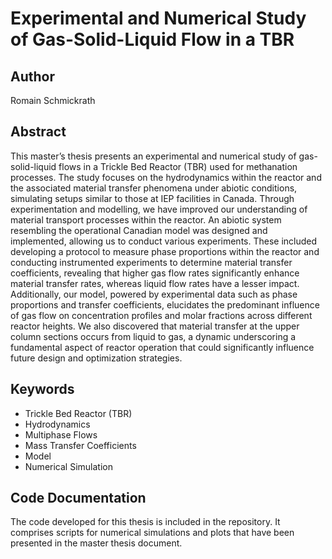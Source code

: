 # Experimental and Numerical Study of Gas-Solid-Liquid Flow in a TBR

## Author
Romain Schmickrath

## Abstract
This master’s thesis presents an experimental and numerical study of gas-solid-liquid flows in a Trickle Bed Reactor (TBR) used for methanation processes. The study focuses on the hydrodynamics within the reactor and the associated material transfer phenomena under abiotic conditions, simulating setups similar to those at IEP facilities in Canada. Through experimentation and modelling, we have improved our understanding of material transport processes within the reactor. An abiotic system resembling the operational Canadian model was designed and implemented, allowing us to conduct various experiments. These included developing a protocol to measure phase proportions within the reactor and conducting instrumented experiments to determine material transfer coefficients, revealing that higher gas flow rates significantly enhance material transfer rates, whereas liquid flow rates have a lesser impact. Additionally, our model, powered by experimental data such as phase proportions and transfer coefficients, elucidates the predominant influence of gas flow on concentration profiles and molar fractions across different reactor heights. We also discovered that material transfer at the upper column sections occurs from liquid to gas, a dynamic underscoring a fundamental aspect of reactor operation that could significantly influence future design and optimization strategies.

## Keywords
- Trickle Bed Reactor (TBR)
- Hydrodynamics
- Multiphase Flows
- Mass Transfer Coefficients
- Model
- Numerical Simulation
  
## Code Documentation
The code developed for this thesis is included in the repository. It comprises scripts for numerical simulations and plots that have been presented in the master thesis document.
